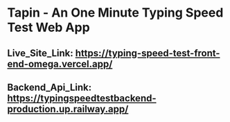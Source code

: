 # Tapin - An One Minute Typing Speed Test Web App

## Live_Site_Link:  https://typing-speed-test-front-end-omega.vercel.app/

## Backend_Api_Link: https://typingspeedtestbackend-production.up.railway.app/
